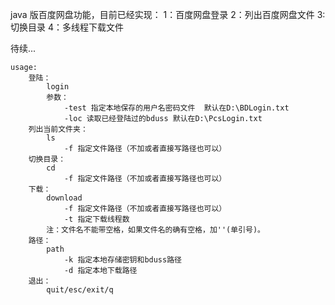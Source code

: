 java 版百度网盘功能，目前已经实现：
	1：百度网盘登录
	2：列出百度网盘文件
	3:切换目录
	4：多线程下载文件

待续...

	usage:
		登陆： 
			login 
			参数：
				-test 指定本地保存的用户名密码文件  默认在D:\BDLogin.txt
				-loc 读取已经登陆过的bduss 默认在D:\PcsLogin.txt
		列出当前文件夹：
			ls
				-f 指定文件路径（不加或者直接写路径也可以）
		切换目录：
			cd 
				-f 指定文件路径（不加或者直接写路径也可以）
		下载：
			download
				-f 指定文件路径（不加或者直接写路径也可以）
				-t 指定下载线程数
			注：文件名不能带空格，如果文件名的确有空格，加''(单引号)。
		路径：
			path
				-k 指定本地存储密钥和bduss路径
				-d 指定本地下载路径
		退出：
			quit/esc/exit/q
			
	